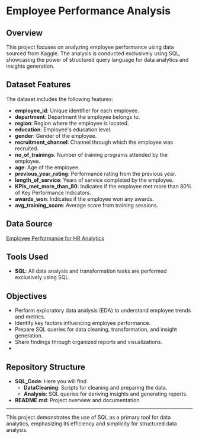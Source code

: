 # Employee Performance Analysis

## Overview
This project focuses on analyzing employee performance using data sourced from Kaggle. The analysis is conducted exclusively using SQL, showcasing the power of structured query language for data analytics and insights generation.

## Dataset Features
The dataset includes the following features:

- **employee_id**: Unique identifier for each employee.
- **department**: Department the employee belongs to.
- **region**: Region where the employee is located.
- **education**: Employee's education level.
- **gender**: Gender of the employee.
- **recruitment_channel**: Channel through which the employee was recruited.
- **no_of_trainings**: Number of training programs attended by the employee.
- **age**: Age of the employee.
- **previous_year_rating**: Performance rating from the previous year.
- **length_of_service**: Years of service completed by the employee.
- **KPIs_met_more_than_80**: Indicates if the employee met more than 80% of Key Performance Indicators.
- **awards_won**: Indicates if the employee won any awards.
- **avg_training_score**: Average score from training sessions.

## Data Source
[Employee Performance for HR Analytics](https://www.kaggle.com/datasets/sanjanchaudhari/employees-performance-for-hr-analytics)

## Tools Used
- **SQL**: All data analysis and transformation tasks are performed exclusively using SQL.

## Objectives
- Perform exploratory data analysis (EDA) to understand employee trends and metrics.
- Identify key factors influencing employee performance.
- Prepare SQL queries for data cleaning, transformation, and insight generation.
- Share findings through organized reports and visualizations.
- 
## Repository Structure
- **SQL_Code**: Here you will find
    - **DataCleaning**: Scripts for cleaning and preparing the data.
    - **Analysis**: SQL queries for deriving insights and generating reports.
- **README.md**: Project overview and documentation.
---
This project demonstrates the use of SQL as a primary tool for data analytics, emphasizing its efficiency and simplicity for structured data analysis.

